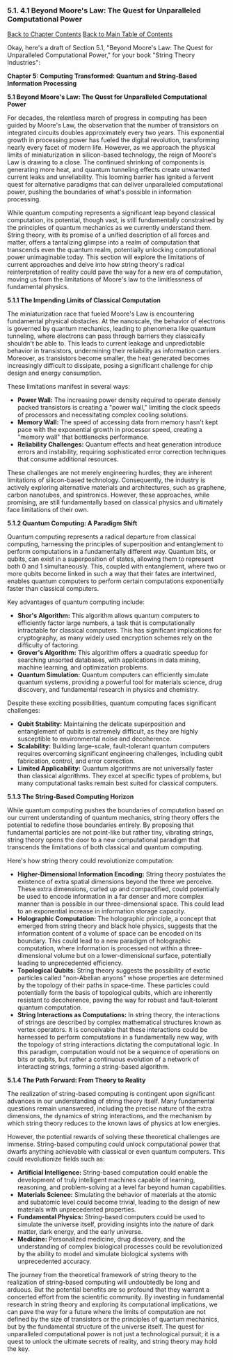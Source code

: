 ### 5.1. 4.1 Beyond Moore's Law: The Quest for Unparalleled Computational Power

[Back to Chapter Contents](#chapter-5-contents)
[Back to Main Table of Contents](#table-of-contents)

Okay, here's a draft of Section 5.1, "Beyond Moore's Law: The Quest for Unparalleled Computational Power," for your book "String Theory Industries":

**Chapter 5: Computing Transformed: Quantum and String-Based Information Processing**

**5.1 Beyond Moore's Law: The Quest for Unparalleled Computational Power**

For decades, the relentless march of progress in computing has been guided by Moore's Law, the observation that the number of transistors on integrated circuits doubles approximately every two years. This exponential growth in processing power has fueled the digital revolution, transforming nearly every facet of modern life. However, as we approach the physical limits of miniaturization in silicon-based technology, the reign of Moore's Law is drawing to a close. The continued shrinking of components is generating more heat, and quantum tunneling effects create unwanted current leaks and unreliability. This looming barrier has ignited a fervent quest for alternative paradigms that can deliver unparalleled computational power, pushing the boundaries of what's possible in information processing.

While quantum computing represents a significant leap beyond classical computation, its potential, though vast, is still fundamentally constrained by the principles of quantum mechanics as we currently understand them. String theory, with its promise of a unified description of all forces and matter, offers a tantalizing glimpse into a realm of computation that transcends even the quantum realm, potentially unlocking computational power unimaginable today. This section will explore the limitations of current approaches and delve into how string theory's radical reinterpretation of reality could pave the way for a new era of computation, moving us from the limitations of Moore's law to the limitlessness of fundamental physics.

**5.1.1 The Impending Limits of Classical Computation**

The miniaturization race that fueled Moore's Law is encountering fundamental physical obstacles. At the nanoscale, the behavior of electrons is governed by quantum mechanics, leading to phenomena like quantum tunneling, where electrons can pass through barriers they classically shouldn't be able to. This leads to current leakage and unpredictable behavior in transistors, undermining their reliability as information carriers. Moreover, as transistors become smaller, the heat generated becomes increasingly difficult to dissipate, posing a significant challenge for chip design and energy consumption.

These limitations manifest in several ways:

*   **Power Wall:**  The increasing power density required to operate densely packed transistors is creating a "power wall," limiting the clock speeds of processors and necessitating complex cooling solutions.
*   **Memory Wall:**  The speed of accessing data from memory hasn't kept pace with the exponential growth in processor speed, creating a "memory wall" that bottlenecks performance.
*   **Reliability Challenges:** Quantum effects and heat generation introduce errors and instability, requiring sophisticated error correction techniques that consume additional resources.

These challenges are not merely engineering hurdles; they are inherent limitations of silicon-based technology. Consequently, the industry is actively exploring alternative materials and architectures, such as graphene, carbon nanotubes, and spintronics. However, these approaches, while promising, are still fundamentally based on classical physics and ultimately face limitations of their own.

**5.1.2 Quantum Computing: A Paradigm Shift**

Quantum computing represents a radical departure from classical computing, harnessing the principles of superposition and entanglement to perform computations in a fundamentally different way. Quantum bits, or qubits, can exist in a superposition of states, allowing them to represent both 0 and 1 simultaneously. This, coupled with entanglement, where two or more qubits become linked in such a way that their fates are intertwined, enables quantum computers to perform certain computations exponentially faster than classical computers.

Key advantages of quantum computing include:

*   **Shor's Algorithm:** This algorithm allows quantum computers to efficiently factor large numbers, a task that is computationally intractable for classical computers. This has significant implications for cryptography, as many widely used encryption schemes rely on the difficulty of factoring.
*   **Grover's Algorithm:** This algorithm offers a quadratic speedup for searching unsorted databases, with applications in data mining, machine learning, and optimization problems.
*   **Quantum Simulation:** Quantum computers can efficiently simulate quantum systems, providing a powerful tool for materials science, drug discovery, and fundamental research in physics and chemistry.

Despite these exciting possibilities, quantum computing faces significant challenges:

*   **Qubit Stability:** Maintaining the delicate superposition and entanglement of qubits is extremely difficult, as they are highly susceptible to environmental noise and decoherence.
*   **Scalability:** Building large-scale, fault-tolerant quantum computers requires overcoming significant engineering challenges, including qubit fabrication, control, and error correction.
*   **Limited Applicability:**  Quantum algorithms are not universally faster than classical algorithms. They excel at specific types of problems, but many computational tasks remain best suited for classical computers.

**5.1.3 The String-Based Computing Horizon**

While quantum computing pushes the boundaries of computation based on our current understanding of quantum mechanics, string theory offers the potential to redefine those boundaries entirely. By proposing that fundamental particles are not point-like but rather tiny, vibrating strings, string theory opens the door to a new computational paradigm that transcends the limitations of both classical and quantum computing.

Here's how string theory could revolutionize computation:

*   **Higher-Dimensional Information Encoding:** String theory postulates the existence of extra spatial dimensions beyond the three we perceive. These extra dimensions, curled up and compactified, could potentially be used to encode information in a far denser and more complex manner than is possible in our three-dimensional space. This could lead to an exponential increase in information storage capacity.
*   **Holographic Computation:** The holographic principle, a concept that emerged from string theory and black hole physics, suggests that the information content of a volume of space can be encoded on its boundary. This could lead to a new paradigm of holographic computation, where information is processed not within a three-dimensional volume but on a lower-dimensional surface, potentially leading to unprecedented efficiency.
*   **Topological Qubits:**  String theory suggests the possibility of exotic particles called "non-Abelian anyons" whose properties are determined by the topology of their paths in space-time. These particles could potentially form the basis of topological qubits, which are inherently resistant to decoherence, paving the way for robust and fault-tolerant quantum computation.
*   **String Interactions as Computations:** In string theory, the interactions of strings are described by complex mathematical structures known as vertex operators. It is conceivable that these interactions could be harnessed to perform computations in a fundamentally new way, with the topology of string interactions dictating the computational logic. In this paradigm, computation would not be a sequence of operations on bits or qubits, but rather a continuous evolution of a network of interacting strings, forming a string-based algorithm.

**5.1.4 The Path Forward: From Theory to Reality**

The realization of string-based computing is contingent upon significant advances in our understanding of string theory itself. Many fundamental questions remain unanswered, including the precise nature of the extra dimensions, the dynamics of string interactions, and the mechanism by which string theory reduces to the known laws of physics at low energies.

However, the potential rewards of solving these theoretical challenges are immense. String-based computing could unlock computational power that dwarfs anything achievable with classical or even quantum computers. This could revolutionize fields such as:

*   **Artificial Intelligence:**  String-based computation could enable the development of truly intelligent machines capable of learning, reasoning, and problem-solving at a level far beyond human capabilities.
*   **Materials Science:** Simulating the behavior of materials at the atomic and subatomic level could become trivial, leading to the design of new materials with unprecedented properties.
*   **Fundamental Physics:**  String-based computers could be used to simulate the universe itself, providing insights into the nature of dark matter, dark energy, and the early universe.
*   **Medicine:** Personalized medicine, drug discovery, and the understanding of complex biological processes could be revolutionized by the ability to model and simulate biological systems with unprecedented accuracy.

The journey from the theoretical framework of string theory to the realization of string-based computing will undoubtedly be long and arduous. But the potential benefits are so profound that they warrant a concerted effort from the scientific community. By investing in fundamental research in string theory and exploring its computational implications, we can pave the way for a future where the limits of computation are not defined by the size of transistors or the principles of quantum mechanics, but by the fundamental structure of the universe itself. The quest for unparalleled computational power is not just a technological pursuit; it is a quest to unlock the ultimate secrets of reality, and string theory may hold the key.


<a id='chapter-5-2'></a>

